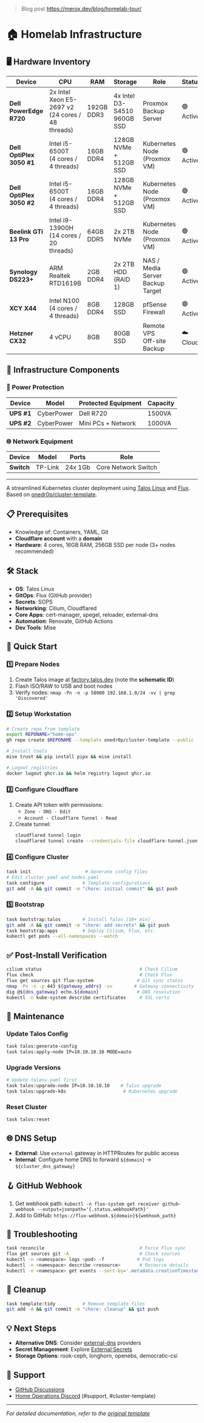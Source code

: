 
> Blog post https://merox.dev/blog/homelab-tour/

# 🏠 Homelab Infrastructure

## 🖥️ Hardware Inventory

| Device | CPU | RAM | Storage | Role | Status |
|--------|-----|-----|---------|------|--------|
| **Dell PowerEdge R720** | 2x Intel Xeon E5-2697 v2<br>(24 cores / 48 threads) | 192GB DDR3 | 4x Intel D3-S4510 960GB SSD | Proxmox Backup Server | 🟢 Active |
| **Dell OptiPlex 3050 #1** | Intel i5-6500T<br>(4 cores / 4 threads) | 16GB DDR4 | 128GB NVMe + 512GB SSD | Kubernetes Node<br>(Proxmox VM) | 🟢 Active |
| **Dell OptiPlex 3050 #2** | Intel i5-6500T<br>(4 cores / 4 threads) | 16GB DDR4 | 128GB NVMe + 512GB SSD | Kubernetes Node<br>(Proxmox VM) | 🟢 Active |
| **Beelink GTi 13 Pro** | Intel i9-13900H<br>(14 cores / 20 threads) | 64GB DDR5 | 2x 2TB NVMe | Kubernetes Node<br>(Proxmox VM) | 🟢 Active |
| **Synology DS223+** | ARM Realtek RTD1619B | 2GB DDR4 | 2x 2TB HDD<br>(RAID 1) | NAS / Media Server<br>Backup Target | 🟢 Active |
| **XCY X44** | Intel N100<br>(4 cores / 4 threads) | 8GB DDR4 | 128GB SSD | pfSense Firewall | 🟢 Active |
| **Hetzner CX32** | 4 vCPU | 8GB | 80GB SSD | Remote VPS<br>Off-site Backup | ☁️ Cloud |

## 🔌 Infrastructure Components

### 🔋 Power Protection
| Device | Model | Protected Equipment | Capacity |
|--------|-------|-------------------|----------|
| **UPS #1** | CyberPower | Dell R720 | 1500VA |
| **UPS #2** | CyberPower | Mini PCs + Network | 1000VA |

### 🌐 Network Equipment
| Device | Model | Ports | Role |
|--------|-------|-------|------|
| **Switch** | TP-Link | 24x 1Gb | Core Network Switch |

---

A streamlined Kubernetes cluster deployment using [Talos Linux](https://github.com/siderolabs/talos) and [Flux](https://github.com/fluxcd/flux2). Based on [onedr0p/cluster-template](https://github.com/onedr0p/cluster-template).

## 📋 Prerequisites

- Knowledge of: Containers, YAML, Git
- **Cloudflare account** with a **domain**
- **Hardware**: 4 cores, 16GB RAM, 256GB SSD per node (3+ nodes recommended)

## 🛠️ Stack

- **OS**: Talos Linux
- **GitOps**: Flux (GitHub provider)
- **Secrets**: SOPS
- **Networking**: Cilium, Cloudflared
- **Core Apps**: cert-manager, spegel, reloader, external-dns
- **Automation**: Renovate, GitHub Actions
- **Dev Tools**: Mise

## 🚀 Quick Start

### 1️⃣ Prepare Nodes

1. Create Talos image at [factory.talos.dev](https://factory.talos.dev) (note the **schematic ID**)
2. Flash ISO/RAW to USB and boot nodes
3. Verify nodes: `nmap -Pn -n -p 50000 192.168.1.0/24 -vv | grep 'Discovered'`

### 2️⃣ Setup Workstation

```bash
# Create repo from template
export REPONAME="home-ops"
gh repo create $REPONAME --template onedr0p/cluster-template --public --clone && cd $REPONAME

# Install tools
mise trust && pip install pipx && mise install

# Logout registries
docker logout ghcr.io && helm registry logout ghcr.io
```

### 3️⃣ Configure Cloudflare

1. Create API token with permissions:
   - `Zone - DNS - Edit`
   - `Account - Cloudflare Tunnel - Read`
2. Create tunnel:
   ```bash
   cloudflared tunnel login
   cloudflared tunnel create --credentials-file cloudflare-tunnel.json kubernetes
   ```

### 4️⃣ Configure Cluster

```bash
task init                    # Generate config files
# Edit cluster.yaml and nodes.yaml
task configure              # Template configurations
git add -A && git commit -m "chore: initial commit" && git push
```

### 5️⃣ Bootstrap

```bash
task bootstrap:talos        # Install Talos (10+ min)
git add -A && git commit -m "chore: add secrets" && git push
task bootstrap:apps         # Deploy Cilium, Flux, etc.
kubectl get pods --all-namespaces --watch
```

## ✅ Post-Install Verification

```bash
cilium status                                    # Check Cilium
flux check                                       # Check Flux
flux get sources git flux-system                # Git sync status
nmap -Pn -n -p 443 ${gateway_addrs} -vv        # Gateway connectivity
dig @${dns_gateway} echo.${domain}              # DNS resolution
kubectl -n kube-system describe certificates     # SSL certs
```

## 🔧 Maintenance

### Update Talos Config
```bash
task talos:generate-config
task talos:apply-node IP=10.10.10.10 MODE=auto
```

### Upgrade Versions
```bash
# Update talenv.yaml first
task talos:upgrade-node IP=10.10.10.10    # Talos upgrade
task talos:upgrade-k8s                     # Kubernetes upgrade
```

### Reset Cluster
```bash
task talos:reset
```

## 🌐 DNS Setup

- **External**: Use `external` gateway in HTTPRoutes for public access
- **Internal**: Configure home DNS to forward `${domain}` → `${cluster_dns_gateway}`

## 🪝 GitHub Webhook

1. Get webhook path: `kubectl -n flux-system get receiver github-webhook --output=jsonpath='{.status.webhookPath}'`
2. Add to GitHub: `https://flux-webhook.${domain}${webhook_path}`

## 🐛 Troubleshooting

```bash
task reconcile                                   # Force Flux sync
flux get sources git -A                          # Check sources
kubectl -n <namespace> logs <pod> -f            # Pod logs
kubectl -n <namespace> describe <resource>       # Resource details
kubectl -n <namespace> get events --sort-by='.metadata.creationTimestamp'
```

## 🧹 Cleanup

```bash
task template:tidy          # Remove template files
git add -A && git commit -m "chore: cleanup" && git push
```

## 💡 Next Steps

- **Alternative DNS**: Consider [external-dns](https://github.com/kubernetes-sigs/external-dns) providers
- **Secret Management**: Explore [External Secrets](https://external-secrets.io)
- **Storage Options**: rook-ceph, longhorn, openebs, democratic-csi

## 🙋 Support

- [GitHub Discussions](https://github.com/onedr0p/cluster-template/discussions)
- [Home Operations Discord](https://discord.gg/home-operations) (#support, #cluster-template)

---

*For detailed documentation, refer to the [original template](https://github.com/onedr0p/cluster-template)*
